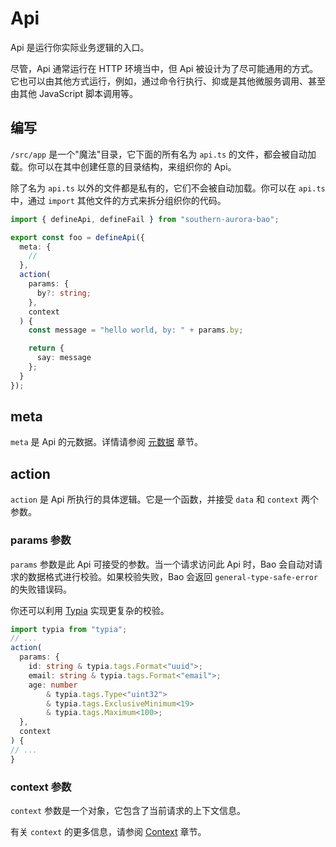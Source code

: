 # Api

Api 是运行你实际业务逻辑的入口。

尽管，Api 通常运行在 HTTP 环境当中，但 Api 被设计为了尽可能通用的方式。它也可以由其他方式运行，例如，通过命令行执行、抑或是其他微服务调用、甚至由其他 JavaScript 脚本调用等。

## 编写

`/src/app` 是一个"魔法"目录，它下面的所有名为 `api.ts` 的文件，都会被自动加载。你可以在其中创建任意的目录结构，来组织你的 Api。

除了名为 `api.ts` 以外的文件都是私有的，它们不会被自动加载。你可以在 `api.ts` 中，通过 `import` 其他文件的方式来拆分组织你的代码。

```ts
import { defineApi, defineFail } from "southern-aurora-bao";

export const foo = defineApi({
  meta: {
    //
  },
  action(
    params: {
      by?: string;
    },
    context
  ) {
    const message = "hello world, by: " + params.by;

    return {
      say: message
    };
  }
});
```

## meta

`meta` 是 Api 的元数据。详情请参阅 [元数据](/docs/meta.md) 章节。

## action

`action` 是 Api 所执行的具体逻辑。它是一个函数，并接受 `data` 和 `context` 两个参数。

### params 参数

`params` 参数是此 Api 可接受的参数。当一个请求访问此 Api 时，Bao 会自动对请求的数据格式进行校验。如果校验失败，Bao 会返回 `general-type-safe-error` 的失败错误码。

你还可以利用 [Typia](https://typia.io/docs/validators/tags/#type-tags) 实现更复杂的校验。

```ts
import typia from "typia";
// ...
action(
  params: {
    id: string & typia.tags.Format<"uuid">;
    email: string & typia.tags.Format<"email">;
    age: number 
        & typia.tags.Type<"uint32"> 
        & typia.tags.ExclusiveMinimum<19> 
        & typia.tags.Maximum<100>;
  },
  context
) {
// ...
}
```

### context 参数

`context` 参数是一个对象，它包含了当前请求的上下文信息。

有关 `context` 的更多信息，请参阅 [Context](/docs/context.md) 章节。